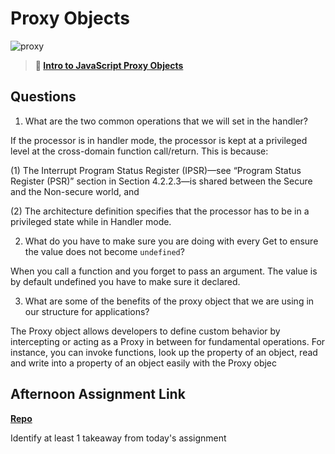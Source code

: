 # Proxy Objects

![proxy](https://bcw.blob.core.windows.net/public/img/journals/5120113092091727)

> **📖 [Intro to JavaScript Proxy Objects](https://codeworksacademy.com/fs-student-guide/resources/wk3/03-Proxies)**

## Questions

1. What are the two common operations that we will set in the handler?

If the processor is in handler mode, the processor is kept at a privileged level at the cross-domain function call/return. This is because:

(1)
The Interrupt Program Status Register (IPSR)—see “Program Status Register (PSR)” section in Section 4.2.2.3—is shared between the Secure and the Non-secure world, and

(2)
The architecture definition specifies that the processor has to be in a privileged state while in Handler mode.

2. What do you have to make sure you are doing with every Get to ensure the value does not become `undefined`?

When you call a function and you forget to pass an argument. The value is by default undefined you have to make sure it declared.

3. What are some of the benefits of the proxy object that we are using in our structure for applications?

The Proxy object allows developers to define custom behavior by intercepting or acting as a Proxy in between for fundamental operations. For instance, you can invoke functions, look up the property of an object, read and write into a property of an object easily with the Proxy objec

## Afternoon Assignment Link

**[Repo](https://github.com/Avillegas419/gregslist-mvc)**

Identify at least 1 takeaway from today's assignment
